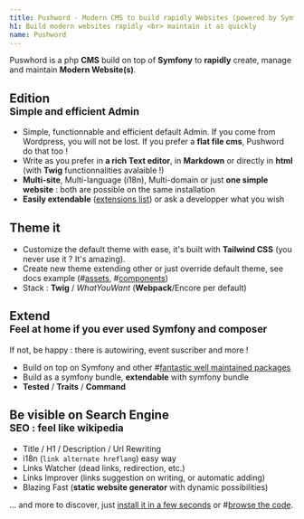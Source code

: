 ```yaml
---
title: Pushword - Modern CMS to build rapidly Websites (powered by Symfony)
h1: Build modern websites rapidly <br> maintain it as quickly
name: Pushword
---
```


Puswhord is a php **CMS** build on top of **Symfony** to **rapidly** create, manage and maintain **Modern Website(s)**.

## **Edition** <br><small>Simple and efficient Admin </small>

- Simple, functionnable and efficient default Admin. If you come from Wordpress, you will not be lost.
  If you prefer a **flat file cms**, Pushword do that too !
- Write as you prefer in **a rich Text editor**, in **Markdown** or directly in **html** (with **Twig** functionnalities avalaible !)
- **Multi-site**, Multi-language (i18n), Multi-domain or just **one simple website** : both are possible on the same installation
- **Easily extendable** ([extensions list](/extensions)) or ask a developper what you wish

## **Theme it**

- Customize the default theme with ease, it's built with **Tailwind CSS** (you never use it ? It's amazing).
- Create new theme extending other or just override default theme, see docs example (#[assets](https://github.com/Pushword/Pushword/tree/main/packages/docs), #[components](https://github.com/Pushword/Pushword/tree/main/packages/skeleton/templates/pushword.piedweb.com))
- Stack : **Twig** / _WhatYouWant_ (**Webpack**/Encore per default)

## **Extend** <br><small>Feel **at home** if you ever used Symfony and composer</small>

If not, be happy : there is autowiring, event suscriber and more !

- Build on top on Symfony and other #[fantastic well maintained packages](https://raw.githubusercontent.com/Pushword/Pushword/main/composer.json)
- Build as a symfony bundle, **extendable** with symfony bundle
- **Tested** / **Traits** / **Command**

## Be visible on Search Engine<br> <small>**SEO** : feel like **wikipedia**</small>

- Title / H1 / Description / Url Rewriting
- i18n (`link alternate hreflang`) easy way
- Links Watcher (dead links, redirection, etc.)
- Links Improver (links suggestion on writing, or automatic adding)
- Blazing Fast (**static website generator** with dynamic possibilities)

... and more to discover, just [install it in a few seconds](/installation) or #[browse the code](https://github.com/Pushword/Pushword).
